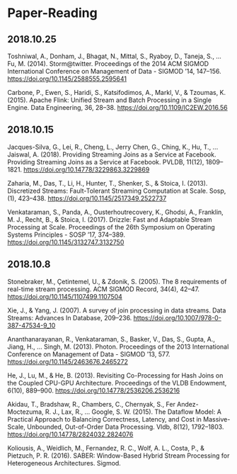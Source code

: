 # Paper-Reading

## 2018.10.25
Toshniwal, A., Donham, J., Bhagat, N., Mittal, S., Ryaboy, D., Taneja, S., … Fu, M. (2014). Storm@twitter. Proceedings of the 2014 ACM SIGMOD International Conference on Management of Data - SIGMOD ’14, 147–156. https://doi.org/10.1145/2588555.2595641  

Carbone, P., Ewen, S., Haridi, S., Katsifodimos, A., Markl, V., & Tzoumas, K. (2015). Apache Flink: Unified Stream and Batch Processing in a Single Engine. Data Engineering, 36, 28–38. https://doi.org/10.1109/IC2EW.2016.56

## 2018.10.15
Jacques-Silva, G., Lei, R., Cheng, L., Jerry Chen, G., Ching, K., Hu, T., … Jaiswal, A. (2018). Providing Streaming Joins as a Service at Facebook. Providing Streaming Joins as a Service at Facebook. PVLDB, 11(12), 1809–1821. https://doi.org/10.14778/3229863.3229869  
  
Zaharia, M., Das, T., Li, H., Hunter, T., Shenker, S., & Stoica, I. (2013). Discretized Streams: Fault-Tolerant Streaming Computation at Scale. Sosp, (1), 423–438. https://doi.org/10.1145/2517349.2522737  
  
Venkataraman, S., Panda, A., Ousterhoutrecovery, K., Ghodsi, A., Franklin, M. J., Recht, B., & Stoica, I. (2017). Drizzle: Fast and Adaptable Stream Processing at Scale. Proceedings of the 26th Symposium on Operating Systems Principles - SOSP ’17, 374–389. https://doi.org/10.1145/3132747.3132750

## 2018.10.8
Stonebraker, M., Çetintemel, U., & Zdonik, S. (2005). The 8 requirements of real-time stream processing. ACM SIGMOD Record, 34(4), 42–47. https://doi.org/10.1145/1107499.1107504  

Xie, J., & Yang, J. (2007). A survey of join processing in data streams. Data Streams: Advances In Database, 209–236. https://doi.org/10.1007/978-0-387-47534-9_10  

Ananthanarayanan, R., Venkataraman, S., Basker, V., Das, S., Gupta, A., Jiang, H., … Singh, M. (2013). Photon. Proceedings of the 2013 International Conference on Management of Data - SIGMOD ’13, 577. https://doi.org/10.1145/2463676.2465272  

He, J., Lu, M., & He, B. (2013). Revisiting Co-Processing for Hash Joins on the Coupled CPU-GPU Architecture. Proceedings of the VLDB Endowment, 6(10), 889–900. https://doi.org/10.14778/2536206.2536216  

Akidau, T., Bradshaw, R., Chambers, C., Chernyak, S., Fer Andez-Moctezuma, R. J., Lax, R., … Google, S. W. (2015). The Dataflow Model: A Practical Approach to Balancing Correctness, Latency, and Cost in Massive-Scale, Unbounded, Out-of-Order Data Processing. Vldb, 8(12), 1792–1803. https://doi.org/10.14778/2824032.2824076  

Koliousis, A., Weidlich, M., Fernandez, R. C., Wolf, A. L., Costa, P., & Pietzuch, P. R. (2016). SABER: Window-Based Hybrid Stream Processing for Heterogeneous Architectures. Sigmod.
